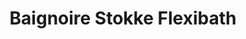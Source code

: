 ---
title: "Baignoire Stokke Flexibath"
categories: [mobilier]
image: "img/stokke_flexibath_baignoire.webp"
website: ""

price: 62
progress: 0
contrib: []
acquired: false
---
